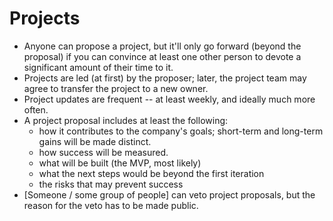 # Projects

* Anyone can propose a project, but it'll only go forward (beyond the proposal) if you can convince at least one other person to devote a significant amount of their time to it.
* Projects are led (at first) by the proposer; later, the project team may agree to transfer the project to a new owner.
* Project updates are frequent -- at least weekly, and ideally much more often.
* A project proposal includes at least the following:
  * how it contributes to the company's goals; short-term and long-term gains will be made distinct.
  * how success will be measured.
  * what will be built (the MVP, most likely)
  * what the next steps would be beyond the first iteration
  * the risks that may prevent success
* [Someone / some group of people] can veto project proposals, but the reason for the veto has to be made public.

